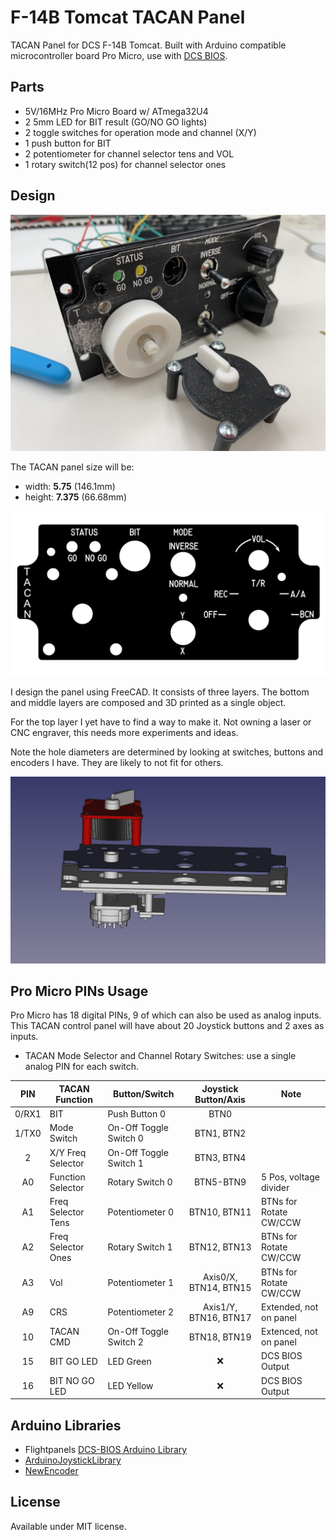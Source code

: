 # F-14B Tomcat TACAN Panel

TACAN Panel for DCS F-14B Tomcat. Built with Arduino compatible microcontroller board Pro Micro, use with [DCS BIOS](https://github.com/dcs-bios/dcs-bios).

## Parts

* 5V/16MHz Pro Micro Board w/ ATmega32U4
* 2 5mm LED for BIT result (GO/NO GO lights)
* 2 toggle switches for operation mode and channel (X/Y)
* 1 push button for BIT
* 2 potentiometer for channel selector tens and VOL
* 1 rotary switch(12 pos) for channel selector ones

## Design

![TACAN](assets/tacan.jpg)

The TACAN panel size will be:

* width: **5.75** (146.1mm)
* height: **7.375** (66.68mm)

![Panel Design](assets/design.png)

I design the panel using FreeCAD. It consists of three layers. The bottom and middle layers are composed and 3D printed as a single object.

For the top layer I yet have to find a way to make it. Not owning a laser or CNC engraver, this needs more experiments and ideas.

Note the hole diameters are determined by looking at switches, buttons and encoders I have. They are likely to not fit for others.

![Panel CAD](assets/cad.png)

## Pro Micro PINs Usage

Pro Micro has 18 digital PINs, 9 of which can also be used as analog inputs. This TACAN control panel will have about 20 Joystick buttons and 2 axes as inputs.

* TACAN Mode Selector and Channel Rotary Switches: use a single analog PIN for each switch.

| **PIN** | **TACAN Function** | **Button/Switch**          | **Joystick Button/Axis** | **Note**               |
|:-------:|--------------------|----------------------------|:------------------------:|------------------------|
| 0/RX1   | BIT                | Push Button 0              | BTN0                     |                        |
| 1/TX0   | Mode Switch        | On-Off Toggle Switch 0     | BTN1, BTN2               |                        |
| 2       | X/Y Freq Selector  | On-Off Toggle Switch 1     | BTN3, BTN4               |                        |
| A0      | Function Selector  | Rotary Switch 0            | BTN5-BTN9                | 5 Pos, voltage divider |
| A1      | Freq Selector Tens | Potentiometer 0            | BTN10, BTN11             | BTNs for Rotate CW/CCW |
| A2      | Freq Selector Ones | Rotary Switch 1            | BTN12, BTN13             | BTNs for Rotate CW/CCW |
| A3      | Vol                | Potentiometer 1            | Axis0/X, BTN14, BTN15    | BTNs for Rotate CW/CCW |
| A9      | CRS                | Potentiometer 2            | Axis1/Y, BTN16, BTN17    | Extended, not on panel |
| 10      | TACAN CMD          | On-Off Toggle Switch 2     | BTN18, BTN19             | Extenced, not on panel |
| 15      | BIT GO LED         | LED Green                  | ❌                       | DCS BIOS Output        |
| 16      | BIT NO GO LED      | LED Yellow                 | ❌                       | DCS BIOS Output        |

## Arduino Libraries

* Flightpanels [DCS-BIOS Arduino Library](https://github.com/DCSFlightpanels/dcs-bios-arduino-library)
* [ArduinoJoystickLibrary](https://github.com/MHeironimus/ArduinoJoystickLibrary)
* [NewEncoder](https://github.com/gfvalvo/NewEncoder)

## License

Available under MIT license.
